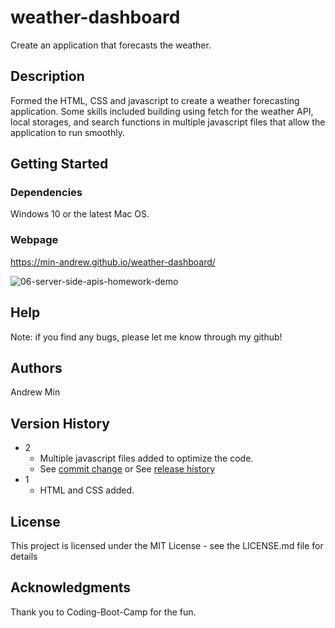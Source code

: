 # weather-dashboard

Create an application that forecasts the weather.

## Description

Formed the HTML, CSS and javascript to create a weather forecasting application. Some skills included building using fetch for the weather API, local storages, and search functions in multiple javascript files that allow the application to run smoothly.

## Getting Started

### Dependencies

Windows 10 or the latest Mac OS.

### Webpage

https://min-andrew.github.io/weather-dashboard/

![06-server-side-apis-homework-demo](https://user-images.githubusercontent.com/58195643/192126895-c611dc83-0c30-4969-a39a-7d8864f6d382.png)


## Help

Note: if you find any bugs, please let me know through my github!

## Authors

Andrew Min

## Version History

* 2
    * Multiple javascript files added to optimize the code.
    * See [commit change]() or See [release history]()
* 1
    * HTML and CSS added.

## License

This project is licensed under the MIT License - see the LICENSE.md file for details

## Acknowledgments

Thank you to Coding-Boot-Camp for the fun.

